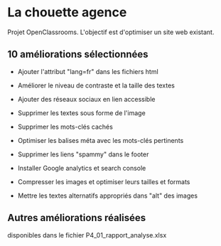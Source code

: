 # La chouette agence

Projet OpenClassrooms. L'objectif est d'optimiser un site web existant.

## 10 améliorations sélectionnées

- Ajouter l'attribut "lang=fr" dans les fichiers html

- Améliorer le niveau de contraste et la taille des textes

- Ajouter des réseaux sociaux en lien accessible

- Supprimer les textes sous forme de l'image

- Supprimer les mots-clés cachés 
  
- Optimiser les balises méta avec les mots-clés pertinents
  
- Supprimer les liens "spammy" dans le footer
  
- Installer Google analytics et search console
  
- Compresser les images et optimiser leurs tailles et formats
  
- Mettre les textes alternatifs appropriés dans "alt" des images
  
## Autres améliorations réalisées 
disponibles dans le fichier P4_01_rapport_analyse.xlsx
